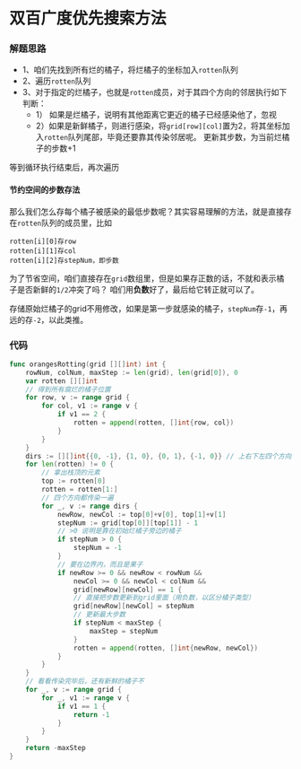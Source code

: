 # 双百广度优先搜索方法
### 解题思路
* 1、咱们先找到所有烂的橘子，将烂橘子的坐标加入``rotten``队列
* 2、遍历``rotten``队列
* 3、对于指定的烂橘子，也就是``rotten``成员，对于其四个方向的邻居执行如下判断：
    * 1） 如果是烂橘子，说明有其他距离它更近的橘子已经感染他了，忽视
    * 2）如果是新鲜橘子，则进行感染，将``grid[row][col]``置为2，将其坐标加入``rotten``队列尾部，毕竟还要靠其传染邻居呢。
更新其步数，为当前烂橘子的步数+1

等到循环执行结束后，再次遍历

#### 节约空间的步数存法
那么我们怎么存每个橘子被感染的最低步数呢？其实容易理解的方法，就是直接存在``rotten``队列的成员里，比如
```
rotten[i][0]存row
rotten[i][1]存col
rotten[i][2]存stepNum，即步数
```

为了节省空间，咱们直接存在``grid``数组里，但是如果存正数的话，不就和表示橘子是否新鲜的``1/2``冲突了吗？
咱们用**负数**好了，最后给它转正就可以了。

存储原始烂橘子的grid不用修改，如果是第一步就感染的橘子，``stepNum``存``-1``，再远的存``-2``，以此类推。
### 代码

```go
func orangesRotting(grid [][]int) int {
	rowNum, colNum, maxStep := len(grid), len(grid[0]), 0
	var rotten [][]int
	// 得到所有腐烂的橘子位置
	for row, v := range grid {
		for col, v1 := range v {
			if v1 == 2 {
				rotten = append(rotten, []int{row, col})
			}
		}
	}
	dirs := [][]int{{0, -1}, {1, 0}, {0, 1}, {-1, 0}} // 上右下左四个方向
	for len(rotten) != 0 {
		// 拿出栈顶的元素
		top := rotten[0]
		rotten = rotten[1:]
		// 四个方向都传染一遍
		for _, v := range dirs {
			newRow, newCol := top[0]+v[0], top[1]+v[1]
			stepNum := grid[top[0]][top[1]] - 1
			// >0 说明是靠在初始烂橘子旁边的橘子
			if stepNum > 0 {
				stepNum = -1
			}
			// 要在边界内，而且是果子
			if newRow >= 0 && newRow < rowNum &&
				newCol >= 0 && newCol < colNum &&
				grid[newRow][newCol] == 1 {
				// 直接把步数更新到grid里面（用负数，以区分橘子类型）
				grid[newRow][newCol] = stepNum
				// 更新最大步数
				if stepNum < maxStep {
					maxStep = stepNum
				}
				rotten = append(rotten, []int{newRow, newCol})
			}
		}
	}
	// 看看传染完毕后，还有新鲜的橘子不
	for _, v := range grid {
		for _, v1 := range v {
			if v1 == 1 {
				return -1
			}
		}
	}
	return -maxStep
}
```
